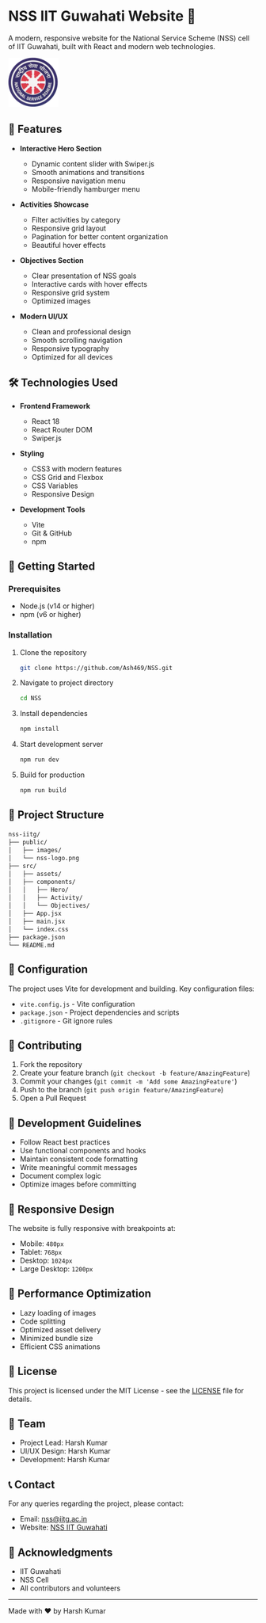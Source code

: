# NSS IIT Guwahati Website 🌟

A modern, responsive website for the National Service Scheme (NSS) cell of IIT Guwahati, built with React and modern web technologies.

![NSS IIT Guwahati](/public/logo.png)

## 🚀 Features

- **Interactive Hero Section**
  - Dynamic content slider with Swiper.js
  - Smooth animations and transitions
  - Responsive navigation menu
  - Mobile-friendly hamburger menu

- **Activities Showcase**
  - Filter activities by category
  - Responsive grid layout
  - Pagination for better content organization
  - Beautiful hover effects

- **Objectives Section**
  - Clear presentation of NSS goals
  - Interactive cards with hover effects
  - Responsive grid system
  - Optimized images

- **Modern UI/UX**
  - Clean and professional design
  - Smooth scrolling navigation
  - Responsive typography
  - Optimized for all devices

## 🛠️ Technologies Used

- **Frontend Framework**
  - React 18
  - React Router DOM
  - Swiper.js

- **Styling**
  - CSS3 with modern features
  - CSS Grid and Flexbox
  - CSS Variables
  - Responsive Design

- **Development Tools**
  - Vite
  - Git & GitHub
  - npm

## 🚀 Getting Started

### Prerequisites

- Node.js (v14 or higher)
- npm (v6 or higher)

### Installation

1. Clone the repository
   ```bash
   git clone https://github.com/Ash469/NSS.git
   ```

2. Navigate to project directory
   ```bash
   cd NSS
   ```

3. Install dependencies
   ```bash
   npm install
   ```

4. Start development server
   ```bash
   npm run dev
   ```

5. Build for production
   ```bash
   npm run build
   ```

## 📁 Project Structure

```
nss-iitg/
├── public/
│   ├── images/
│   └── nss-logo.png
├── src/
│   ├── assets/
│   ├── components/
│   │   ├── Hero/
│   │   ├── Activity/
│   │   └── Objectives/
│   ├── App.jsx
│   ├── main.jsx
│   └── index.css
├── package.json
└── README.md
```


## 🔧 Configuration

The project uses Vite for development and building. Key configuration files:

- `vite.config.js` - Vite configuration
- `package.json` - Project dependencies and scripts
- `.gitignore` - Git ignore rules

## 🤝 Contributing

1. Fork the repository
2. Create your feature branch (`git checkout -b feature/AmazingFeature`)
3. Commit your changes (`git commit -m 'Add some AmazingFeature'`)
4. Push to the branch (`git push origin feature/AmazingFeature`)
5. Open a Pull Request

## 📝 Development Guidelines

- Follow React best practices
- Use functional components and hooks
- Maintain consistent code formatting
- Write meaningful commit messages
- Document complex logic
- Optimize images before committing

## 📱 Responsive Design

The website is fully responsive with breakpoints at:
- Mobile: `480px`
- Tablet: `768px`
- Desktop: `1024px`
- Large Desktop: `1200px`

## 🚀 Performance Optimization

- Lazy loading of images
- Code splitting
- Optimized asset delivery
- Minimized bundle size
- Efficient CSS animations

## 📄 License

This project is licensed under the MIT License - see the [LICENSE](LICENSE) file for details.

## 👥 Team

- Project Lead: Harsh Kumar
- UI/UX Design: Harsh Kumar
- Development: Harsh Kumar

## 📞 Contact

For any queries regarding the project, please contact:
- Email: nss@iitg.ac.in
- Website: [NSS IIT Guwahati](https://nss.iitg.ac.in)

## 🙏 Acknowledgments

- IIT Guwahati
- NSS Cell
- All contributors and volunteers

---

Made with ❤️ by Harsh Kumar
